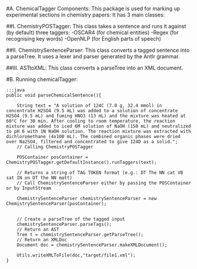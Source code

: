 #A. ChemicalTagger Components:
This package is used for marking up experimental sections in chemistry papers:
It has 3 main classes:

##I. ChemistryPOSTagger:
This class takes a sentence and runs it against (by default) three taggers:
-OSCAR4 (for chemical entities)
-Regex (for recognising key words)
-OpenNLP (for English parts of speech)

##II. ChemistrySentenceParser:
This class converts a tagged sentence into a parseTree. It uses a lexer and parser generated
by the Antlr grammar.

##III. ASTtoXML:
This class converts a parseTree into an XML document.


#B. Running chemicalTagger:

    :::java
    public void parseChemicalSentence(){

        String text = "A solution of 124C (7.0 g, 32.4 mmol) in concentrate H2SO4 (9.5 mL) was added to a solution of concentrate H2SO4 (9.5 mL) and fuming HNO3 (13 mL) and the mixture was heated at 60°C for 30 min. After cooling to room temperature, the reaction mixture was added to iced 6M solution of NaOH (150 mL) and neutralized to pH 6 with 1N NaOH solution. The reaction mixture was extracted with dichloromethane (4x100 mL). The combined organic phases were dried over Na2SO4, filtered and concentrated to give 124D as a solid.";
        // Calling ChemistryPOSTagger

        POSContainer posContainer = ChemistryPOSTagger.getDefaultInstance().runTaggers(text);

        // Returns a string of TAG TOKEN format (e.g.: DT The NN cat VB sat IN on DT the NN matt)
        // Call ChemistrySentenceParser either by passing the POSContainer or by InputStream

        ChemistrySentenceParser chemistrySentenceParser = new ChemistrySentenceParser(posContainer);


        // Create a parseTree of the tagged input
        chemistrySentenceParser.parseTags();
        // Return an AST
        Tree t = chemistrySentenceParser.getParseTree();
        // Return an XMLDoc
        Document doc = chemistrySentenceParser.makeXMLDocument();

        Utils.writeXMLToFile(doc,"target/file1.xml");
    }

